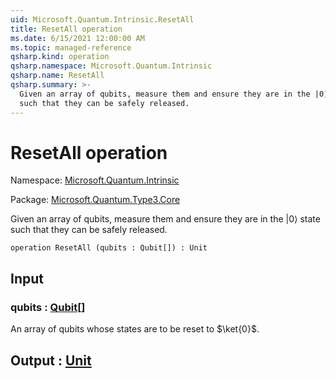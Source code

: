 ```yaml
---
uid: Microsoft.Quantum.Intrinsic.ResetAll
title: ResetAll operation
ms.date: 6/15/2021 12:00:00 AM
ms.topic: managed-reference
qsharp.kind: operation
qsharp.namespace: Microsoft.Quantum.Intrinsic
qsharp.name: ResetAll
qsharp.summary: >-
  Given an array of qubits, measure them and ensure they are in the |0⟩ state
  such that they can be safely released.
---
```


# ResetAll operation

Namespace: [Microsoft.Quantum.Intrinsic](xref:Microsoft.Quantum.Intrinsic)

Package: [Microsoft.Quantum.Type3.Core](https://nuget.org/packages/Microsoft.Quantum.Type3.Core)


Given an array of qubits, measure them and ensure they are in the |0⟩ statesuch that they can be safely released.

```qsharp
operation ResetAll (qubits : Qubit[]) : Unit
```


## Input

### qubits : [Qubit](xref:microsoft.quantum.qsharp.valueliterals#qubit-literals)[]

An array of qubits whose states are to be reset to $\ket{0}$.



## Output : [Unit](xref:microsoft.quantum.qsharp.valueliterals#unit-literal)

